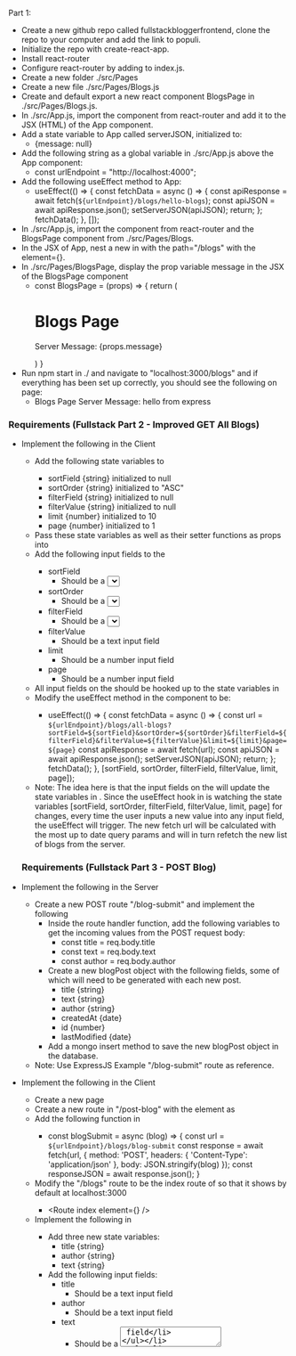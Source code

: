 Part 1:

- Create a new github repo called fullstackbloggerfrontend, clone the repo to your computer and add the link to populi.
- Initialize the repo with create-react-app.
- Install react-router
- Configure react-router by adding <BrowserRouter> to index.js.
- Create a new folder ./src/Pages
- Create a new file ./src/Pages/Blogs.js
- Create and default export a new react component BlogsPage in ./src/Pages/Blogs.js.
- In ./src/App.js, import the <Routes></Routes> component from react-router and add it to the JSX (HTML) of the App component.
- Add a state variable to App called serverJSON, initialized to:
  - {message: null}
- Add the following string as a global variable in ./src/App.js above the App component:
  - const urlEndpoint =
    "http://localhost:4000";
- Add the following useEffect method to App:
  - useEffect(() => {
    const fetchData = async () => {
    const apiResponse = await fetch(`${urlEndpoint}/blogs/hello-blogs`);
    const apiJSON = await apiResponse.json();
    setServerJSON(apiJSON);
    return;
    };
    fetchData();
    }, []);
- In ./src/App.js, import the <Route> component from react-router and the BlogsPage component from ./src/Pages/Blogs.
- In the JSX of App, nest a new <Route> in <Routes> with the path="/blogs" with the element={<BlogsPage message={serverJSON.message}/>}.
- In ./src/Pages/BlogsPage, display the prop variable message in the JSX of the BlogsPage component
  - const BlogsPage = (props) => {
    return (
    <div className="blogs-page">
    <h1>Blogs Page</h1>
    <p>Server Message: {props.message}</p>
    </div>
    )
    }
- Run npm start in ./ and navigate to "localhost:3000/blogs" and if everything has been set up correctly, you should see the following on page:
  - Blogs Page
    Server Message: hello from express

### Requirements (Fullstack Part 2 - Improved GET All Blogs)

- Implement the following in the Client

  - Add the following state variables to <App />
    - sortField {string} initialized to null
    - sortOrder {string} initialized to "ASC"
    - filterField {string} initialized to null
    - filterValue {string} initialized to null
    - limit {number} initialized to 10
    - page {number} initialized to 1
  - Pass these state variables as well as their setter functions as props into <BlogsPage />
  - Add the following input fields to the <BlogsPage />
    - sortField
      - Should be a <select> dropdown with the following <options>, ["title", "author", "createdAt"]
    - sortOrder
      - Should be a <select> dropdown with the following <options>, ["ASC", "DESC"]
    - filterField
      - Should be a <select> dropdown with the following <options>, ["title", "author"]
    - filterValue
      - Should be a text input field
    - limit
      - Should be a number input field
    - page
      - Should be a number input field
  - All input fields on the <BlogsPage /> should be hooked up to the state variables in <App />
  - Modify the useEffect method in the <App /> component to be:
    - useEffect(() => {
      const fetchData = async () => {
      const url = `${urlEndpoint}/blogs/all-blogs?sortField=${sortField}&sortOrder=${sortOrder}&filterField=${filterField}&filterValue=${filterValue}&limit=${limit}&page=${page}`
      const apiResponse = await fetch(url);
      const apiJSON = await apiResponse.json();
      setServerJSON(apiJSON);
      return;
      };
      fetchData();
      }, [sortField, sortOrder, filterField, filterValue, limit, page]);
  - Note: The idea here is that the input fields on the <BlogsPage /> will update the state variables in <App />. Since the useEffect hook in <App /> is watching the state variables [sortField, sortOrder, filterField, filterValue, limit, page] for changes, every time the user inputs a new value into any <BlogsPage /> input field, the useEffect will trigger. The new fetch url will be calculated with the most up to date query params and will in turn refetch the new list of blogs from the server.

  ### Requirements (Fullstack Part 3 - POST Blog)

- Implement the following in the Server

  - Create a new POST route "/blog-submit" and implement the following
    - Inside the route handler function, add the following variables to get the incoming values from the POST request body:
      - const title = req.body.title
      - const text = req.body.text
      - const author = req.body.author
    - Create a new blogPost object with the following fields, some of which will need to be generated with each new post.
      - title {string}
      - text {string}
      - author {string}
      - createdAt {date}
      - id {number}
      - lastModified {date}
    - Add a mongo insert method to save the new blogPost object in the database.
  - Note: Use ExpressJS Example "/blog-submit" route as reference.

- Implement the following in the Client

  - Create a new page <PostBlogPage />
  - Create a new route in <App /> "/post-blog" with the element as <PostBlogPage />
  - Add the following function in <App />
    - const blogSubmit = async (blog) => {
      const url = `${urlEndpoint}/blogs/blog-submit`
      const response = await fetch(url, {
      method: 'POST',
      headers: {
      'Content-Type': 'application/json'
      },
      body: JSON.stringify(blog)
      });
      const responseJSON = await response.json();
      }
  - Modify the "/blogs" route to be the index route of <App /> so that it shows by default at localhost:3000
    - <Route index element={<BlogsPage message={serverJSON.message} blogSubmit={blogSubmit} />} />
  - Implement the following in <PostBlogPage />
    - Add three new state variables:
      - title {string}
      - author {string}
      - text {string}
    - Add the following input fields:
      - title
        - Should be a text input field
      - author
        - Should be a text input field
      - text
        - Should be a <textarea> field
    - Hook up all input fields to their corresponding state variables
    - Add a <button> called Submit
    - The Submit button should call props.blogSubmit(blogData) onClick and then programatically redirect to the home page.
      - const navigate = useNavigate()
      - navigate(`/`)
  - Note: blogData is going to be an object containing the current values of title, author, and text in the <PostBlogPage /> state. This data will be received by the server through the POST request, which will then in turn generate a new blog post with the added fields such as createdAt. The server will then save the new post using the mongo insert() method.

- Stretch Goal: Add a debounce in the Front-End to the text input fields
  - https://usehooks.com/useDebounce/
- Stretch Goal: Modify the mongo method for "all-blogs" so that you can do a text match search in a blog post text field for a specific string. Additionally, update the filter options dropdown on the Front-End to include the "text" option.
  - Note: This will NOT check for partial searches
  - db.articles.find( { $text: { $search: "coffee" } } )
  - https://www.mongodb.com/docs/manual/reference/operator/query/text/#examples
- Super Stretch Goal:
  - elemMatch may be able to do a partial string match
  - https://www.mongodb.com/docs/manual/reference/operator/query/elemMatch/
